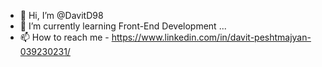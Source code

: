 - 👋 Hi, I’m @DavitD98
- 🌱 I’m currently learning Front-End Development ...
- 📫 How to reach me - https://www.linkedin.com/in/davit-peshtmajyan-039230231/

<!---
DavitD98/DavitD98 is a ✨ special ✨ repository because its `README.md` (this file) appears on your GitHub profile.
You can click the Preview link to take a look at your changes.
--->
